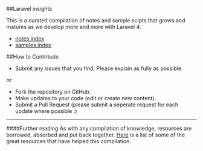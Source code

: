 ##Laravel insights 


This is a curated compilation of notes and sample scipts that grows and matures as we develop more and more with Laravel 4.

* [notes index](https://github.com/outboundexplorer/laravel-insights/blob/master/notes_index.md)
* [samples index](https://github.com/outboundexplorer/laravel-insights/blob/master/samples_index.md)



##How to Contribute
* Submit any issues that you find; Please explain as fully as possible.

or

* Fork the repository on GitHub.
* Make updates to your code (edit or create new content).
* Submit a Pull Request (please submit a seperate request for each update where possible :)

___

####Further reading
As with any compilation of knowledge, resources are borrowed, absorbed and put back together.  [Here](https://github.com/outboundexplorer/laravel-insights/blob/master/reources.md) is a list of some of the great resources that have helped this compilation. 
